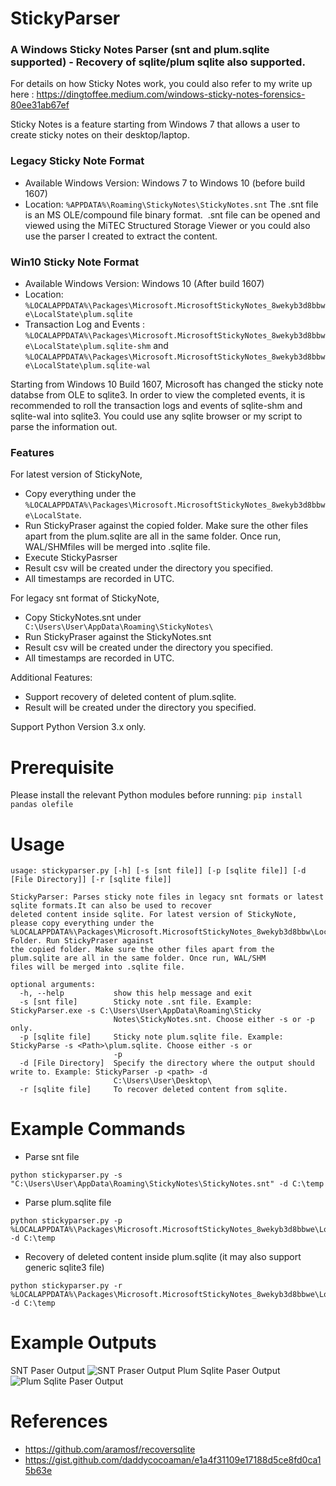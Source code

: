 # StickyParser 
### A Windows Sticky Notes Parser (snt and plum.sqlite supported)  - Recovery of sqlite/plum sqlite also supported.
For details on how Sticky Notes work, you could also refer to my write up here : https://dingtoffee.medium.com/windows-sticky-notes-forensics-80ee31ab67ef

Sticky Notes is a feature starting from Windows 7 that allows a user to create sticky notes on their desktop/laptop. 
### Legacy Sticky Note Format 
* Available Windows Version: Windows 7 to Windows 10 (before build 1607) 
* Location: ```%APPDATA%\Roaming\StickyNotes\StickyNotes.snt```
The .snt file is an MS OLE/compound file binary format. 
.snt file can be opened and viewed using the MiTEC Structured Storage Viewer or you could also use the parser I created to extract the content. 

### Win10 Sticky Note Format 
* Available Windows Version: Windows 10 (After build 1607) 
* Location: ```%LOCALAPPDATA%\Packages\Microsoft.MicrosoftStickyNotes_8wekyb3d8bbwe\LocalState\plum.sqlite```
* Transaction Log and Events : ```%LOCALAPPDATA%\Packages\Microsoft.MicrosoftStickyNotes_8wekyb3d8bbwe\LocalState\plum.sqlite-shm``` and
```%LOCALAPPDATA%\Packages\Microsoft.MicrosoftStickyNotes_8wekyb3d8bbwe\LocalState\plum.sqlite-wal```

Starting from Windows 10 Build 1607, Microsoft has changed the sticky note databse from OLE to sqlite3. In order to view the completed events, it is recommended to roll the transaction logs and events of sqlite-shm and sqlite-wal into sqlite3. You could use any sqlite browser or my script to parse the information out.

### Features
For latest version of StickyNote, 
* Copy  everything under the ```%LOCALAPPDATA%\Packages\Microsoft.MicrosoftStickyNotes_8wekyb3d8bbwe\LocalState```. 
* Run StickyPraser against the copied folder. Make sure the other files apart from the plum.sqlite are all in the same folder. Once run, WAL/SHMfiles will be merged into .sqlite file.
* Execute StickyPasrser
* Result csv will be created under the directory you specified. 
* All timestamps are recorded in UTC.

For legacy snt format of StickyNote, 
* Copy StickyNotes.snt under ``` C:\Users\User\AppData\Roaming\StickyNotes\```
* Run StickyPraser against the StickyNotes.snt
* Result csv will be created under the directory you specified. 
* All timestamps are recorded in UTC.

Additional Features: 
* Support recovery of deleted content of plum.sqlite. 
* Result will be created under the directory you specified. 

Support Python Version 3.x only. 

# Prerequisite
Please install the relevant Python modules before running: 
```pip install pandas olefile```

# Usage 
```
usage: stickyparser.py [-h] [-s [snt file]] [-p [sqlite file]] [-d [File Directory]] [-r [sqlite file]]

StickyParser: Parses sticky note files in legacy snt formats or latest sqlite formats.It can also be used to recover
deleted content inside sqlite. For latest version of StickyNote, please copy everything under the
%LOCALAPPDATA%\Packages\Microsoft.MicrosoftStickyNotes_8wekyb3d8bbw\LocalState Folder. Run StickyPraser against
the copied folder. Make sure the other files apart from the plum.sqlite are all in the same folder. Once run, WAL/SHM
files will be merged into .sqlite file.

optional arguments:
  -h, --help           show this help message and exit
  -s [snt file]        Sticky note .snt file. Example: StickyParser.exe -s C:\Users\User\AppData\Roaming\Sticky
                       Notes\StickyNotes.snt. Choose either -s or -p only.
  -p [sqlite file]     Sticky note plum.sqlite file. Example: StickyParse -s <Path>\plum.sqlite. Choose either -s or
                       -p
  -d [File Directory]  Specify the directory where the output should write to. Example: StickyParser -p <path> -d
                       C:\Users\User\Desktop\
  -r [sqlite file]     To recover deleted content from sqlite.
 ```
 
# Example Commands 
* Parse snt file 
```
python stickyparser.py -s "C:\Users\User\AppData\Roaming\StickyNotes\StickyNotes.snt" -d C:\temp 
```
* Parse plum.sqlite file 
```
python stickyparser.py -p %LOCALAPPDATA%\Packages\Microsoft.MicrosoftStickyNotes_8wekyb3d8bbwe\LocalState\plum.sqlite -d C:\temp
```
* Recovery of deleted content inside plum.sqlite (it may also support generic sqlite3 file) 
```
python stickyparser.py -r %LOCALAPPDATA%\Packages\Microsoft.MicrosoftStickyNotes_8wekyb3d8bbwe\LocalState\plum.sqlite -d C:\temp
```
# Example Outputs 
SNT Paser Output 
![SNT Praser Output](https://github.com/dingtoffee/StickyParser/blob/master/legacy_snt_output.JPG)
Plum Sqlite Paser Output 
![Plum Sqlite Paser Output](https://github.com/dingtoffee/StickyParser/blob/master/plum_output.JPG)

# References 
* https://github.com/aramosf/recoversqlite
* https://gist.github.com/daddycocoaman/e1a4f31109e17188d5ce8fd0ca15b63e
